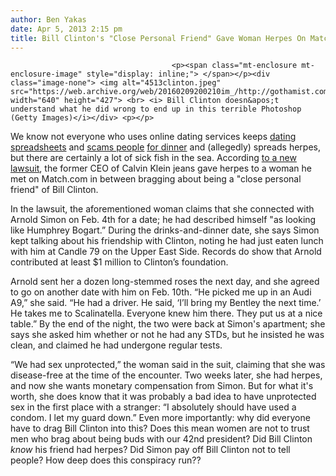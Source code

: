 ```yaml
---
author: Ben Yakas
date: Apr 5, 2013 2:15 pm
title: Bill Clinton's "Close Personal Friend" Gave Woman Herpes On Match.Com Date, Lawsuit Alleges
---
```


	
										<p><span class="mt-enclosure mt-enclosure-image" style="display: inline;"> </span></p><div class="image-none"> <img alt="4513clinton.jpeg" src="https://web.archive.org/web/20160209200210im_/http://gothamist.com/attachments/byakas/4513clinton.jpeg" width="640" height="427"> <br> <i> Bill Clinton doesn&apos;t understand what he did wrong to end up in this terrible Photoshop (Getty Images)</i></div> <p></p>

<p>We know not everyone who uses online dating services keeps <a href="https://web.archive.org/web/20160209200210/http://gothamist.com/2012/04/17/ladies_men_make_spreadsheets_of_the.php">dating spreadsheets</a> and <a href="https://web.archive.org/web/20160209200210/http://gothamist.com/2006/08/05/valentine_sues.php">scams people</a> <a href="https://web.archive.org/web/20160209200210/http://www.xojane.com/it-happened-to-me/i-cruised-okcupid-and-craiglist-for-dates-so-i-could-eat">for dinner</a> and (allegedly) spreads herpes, but there are certainly a lot of sick fish in the sea. According <a href="https://web.archive.org/web/20160209200210/http://www.nypost.com/p/news/local/social_disease_network_vmyJGVU8EjBefLAUYe84yH?utm_medium=rss&amp;utm_content=Local">to a new lawsuit</a>, the former CEO of Calvin Klein jeans gave herpes to a woman he met on Match.com in between bragging about being a &quot;close personal friend&quot; of Bill Clinton.</p>

<p>In the lawsuit, the aforementioned woman claims that she connected with Arnold Simon on Feb. 4th for a date; he had described himself &quot;as looking like Humphrey Bogart.&#x201D; During the drinks-and-dinner date, she says Simon kept talking about his friendship with Clinton, noting he had just eaten lunch with him at Candle 79 on the Upper East Side. Records do show that Arnold contributed at least $1 million to Clinton&#x2019;s foundation.</p>

<p>Arnold sent her a dozen long-stemmed roses the next day, and she agreed to go on another date with him on Feb. 10th. &#x201C;He picked me up in an Audi A9,&#x201D; she said. &#x201C;He had a driver. He said, &#x2018;I&#x2019;ll bring my Bentley the next time.&#x2019; He takes me to Scalinatella. Everyone knew him there. They put us at a nice table.&#x201D; By the end of the night, the two were back at Simon&apos;s apartment; she says she asked him whether or not he had any STDs, but he insisted he was clean, and claimed he had undergone regular tests.</p>

<p>&#x201C;We had sex unprotected,&#x201D; the woman said in the suit, claiming that she was disease-free at the time of the encounter. Two weeks later, she had herpes, and now she wants monetary compensation from Simon. But for what it&apos;s worth, she does know that it was probably a bad idea to have unprotected sex in the first place with a stranger: &#x201C;I absolutely should have used a condom. I let my guard down.&#x201D; Even more importantly: why did everyone have to drag Bill Clinton into this? Does this mean women are not to trust men who brag about being buds with our 42nd president? Did Bill Clinton <em>know</em> his friend had herpes? Did Simon pay off Bill Clinton not to tell people? How deep does this conspiracy run?? </p>					
										
									
				